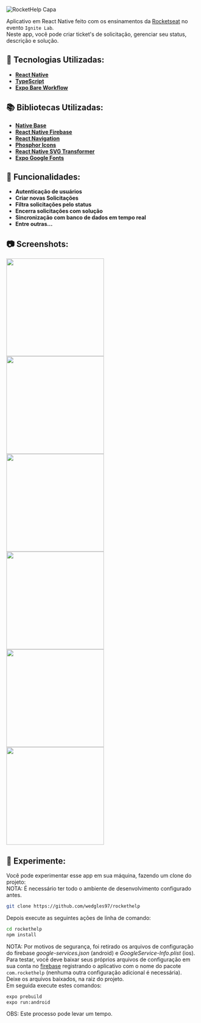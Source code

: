 ![RocketHelp Capa](.github/RocketHelpOriginal.png)

Aplicativo em React Native feito com os ensinamentos da [Rocketseat](https://rocketseat.com.br/) no evento ```Ignite Lab```.  
Neste app, você pode criar ticket's de solicitação, gerenciar seu status, descrição e solução.

## 🚀 Tecnologias Utilizadas:

- **[React Native](https://reactnative.dev/)**
- **[TypeScript](https://www.typescriptlang.org/)**
- **[Expo Bare Workflow](https://docs.expo.dev/bare/exploring-bare-workflow/)**


## 📚 Bibliotecas Utilizadas:

- **[Native Base](https://nativebase.io/)**
- **[React Native Firebase](https://rnfirebase.io/)**
- **[React Navigation](https://reactnavigation.org/)**
- **[Phosphor Icons](https://github.com/duongdev/phosphor-react-native)**
- **[React Native SVG Transformer](https://github.com/kristerkari/react-native-svg-transformer)**
- **[Expo Google Fonts](https://github.com/expo/google-fonts)**

## 🧮 Funcionalidades:

- **Autenticação de usuários**
- **Criar novas Solicitações**
- **Filtra solicitações pelo status**
- **Encerra solicitações com solução**
- **Sincronização com banco de dados em tempo real**
- **Entre outras...**

## 📷 Screenshots:

<div style="display: grid">
  <img src="src/assets/screenshots/Screenshot_1.png" width="256px"/> 
  <img src="src/assets/screenshots/Screenshot_2.png" width="256px"/> 
  <img src="src/assets/screenshots/Screenshot_3.png" width="256px"/> 
  <img src="src/assets/screenshots/Screenshot_4.png" width="256px"/> 
  <img src="src/assets/screenshots/Screenshot_5.png" width="256px"/> 
  <img src="src/assets/screenshots/Screenshot_6.png" width="256px"/> 
</div>

## 🧪 Experimente:

Você pode experimentar esse app em sua máquina, fazendo um clone do projeto:   
NOTA: É necessário ter todo o ambiente de desenvolvimento configurado antes.
```bash 
git clone https://github.com/wedgles97/rockethelp   
```
Depois execute as seguintes ações de linha de comando:
```bash
cd rockethelp
npm install
```
NOTA: Por motivos de segurança, foi retirado os arquivos de configuração do firebase *google-services.json* (android) e *GoogleService-Info.plist* (ios). Para testar, você deve baixar seus próprios arquivos de configuração em sua conta no [firebase](https://console.firebase.google.com/) registrando o aplicativo com o nome do pacote ```com.rockethelp``` (nenhuma outra configuração adicional é necessária).   
Deixe os arquivos baixados, na raiz do projeto.   
Em seguida execute estes comandos:
```bash
expo prebuild
expo run:android
```
OBS: Este processo pode levar um tempo.   
